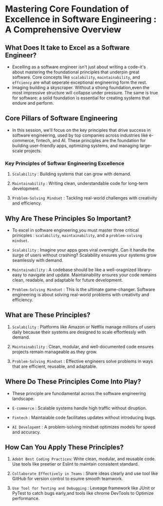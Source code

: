 # Mastering Core Foundation of Excellence in Software Engineering : A Comprehensive Overview

## What Does It take to Excel as a Software Engineer?

- Excelling as a software engineer isn't just about writing a code-it's about mastering the foundational principles that underpin great software. Core concepts like `scalability`, `maintainability`, and `effciency` are what seperate exceptional engineering form the rest.
- Imaging building a skyscraper. Without a strong foundation,even the most impressive structure will collapse under pressure. The same is true for software: a solid foundation is essential for creating systems that endure and perform.

## Core Pillars of Software Engineering

- In this session, we'll focus on the key principles that drive success in software engineering, used by top companies across industries like e-commerce, fintech, and AI. These principles are the foundation for building user-friendly apps, optimizing systems, and managing large-scale projects.

### Key Principles of Softwar Engineering Excellence

1. `Scalability` : Building systems that can grow with demand.

2. `Maintainability` : Writing clean, understandable code for long-term development.

3. `Problem-Solving Mindset` : Tackling real-world challenges with creativity and efficiency.

## Why Are These Principles So Important?

- To excel in software engineering,you must master three critical prinicples : `scalability`, `maintainability`, and a `problem-solving mindset`.

- `Scalability` : Imagine your apps goes viral overnight. Can it handle the surge of users without crashing? Scalability ensures your systems grow seamlessly with demand.

- `Maintainability` : A codebase should be like a well-oragnized library-easy to navigate and update. Maintainability ensures your code remains clean, readable, and adaptable for future development.

- `Problem-Solving Mindset` : This is the ultimate game-changer. Software engineering is about solving real-world problems with creativity and efficiency.

## What are These Principles?

1. `Scalability` : Platforms like Amazon or Netflix manage millions of users daily because their systems are designed to scale effortlessly with demand.

2. `Maintainability` : Clean, modular, and well-documented code ensures projects remain manageable as they grow.

3. `Problem-Solving Mindset` : Effective engineers solve problems in ways that are efficient, reusable, and adaptable.

## Where Do These Principles Come Into Play?
- These principle are funcdamental across the software engineering landscape.

- `E-commerce` : Scalable systems handle high traffic without diruption.

- `Fintech` : Maintaiable code facilitates updates without introducing bugs.

- `AI Developemt` : A problem-solving mindset optimizes models for speed and accuracy.

## How Can You Apply These Principles?

1. `Adobt Best Coding Practices`: Write clean, modular, and reusable code. Use tools like preetier or Eslint to maintain consistent standard.

2. `Collaborate Effectively in Teams` : Share ideas clearly and use tool like GitHub for version control to esunre smooth teamwork.

3. `Use Tool for Testing and Debugging` : Leveage framework like JUnit or PyTest to catch bugs early,and tools like chrome DevTools to Optimize performance.
